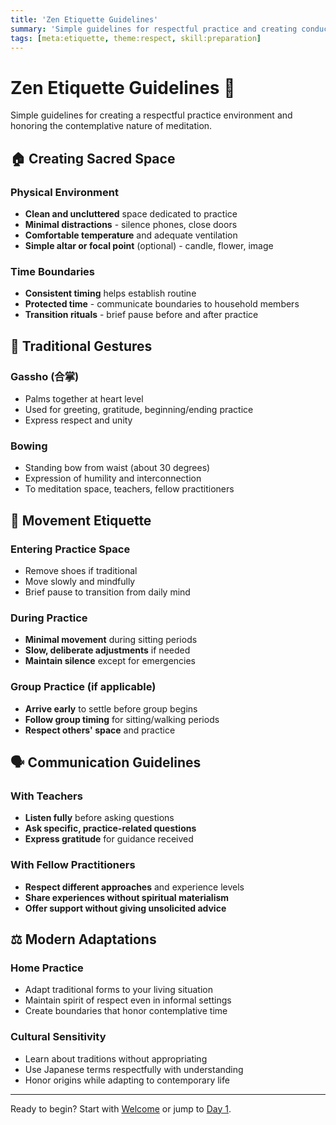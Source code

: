```yaml
---
title: 'Zen Etiquette Guidelines'
summary: 'Simple guidelines for respectful practice and creating conducive meditation environment.'
tags: [meta:etiquette, theme:respect, skill:preparation]
---
```


# Zen Etiquette Guidelines :bow:

Simple guidelines for creating a respectful practice environment and honoring the contemplative nature of meditation.

## :house: Creating Sacred Space

### Physical Environment

-   **Clean and uncluttered** space dedicated to practice
-   **Minimal distractions** - silence phones, close doors
-   **Comfortable temperature** and adequate ventilation
-   **Simple altar or focal point** (optional) - candle, flower, image

### Time Boundaries

-   **Consistent timing** helps establish routine
-   **Protected time** - communicate boundaries to household members
-   **Transition rituals** - brief pause before and after practice

## :pray: Traditional Gestures

### Gassho (合掌)

-   Palms together at heart level
-   Used for greeting, gratitude, beginning/ending practice
-   Express respect and unity

### Bowing

-   Standing bow from waist (about 30 degrees)
-   Expression of humility and interconnection
-   To meditation space, teachers, fellow practitioners

## :footprints: Movement Etiquette

### Entering Practice Space

-   Remove shoes if traditional
-   Move slowly and mindfully
-   Brief pause to transition from daily mind

### During Practice

-   **Minimal movement** during sitting periods
-   **Slow, deliberate adjustments** if needed
-   **Maintain silence** except for emergencies

### Group Practice (if applicable)

-   **Arrive early** to settle before group begins
-   **Follow group timing** for sitting/walking periods
-   **Respect others' space** and practice

## :speaking_head: Communication Guidelines

### With Teachers

-   **Listen fully** before asking questions
-   **Ask specific, practice-related questions**
-   **Express gratitude** for guidance received

### With Fellow Practitioners

-   **Respect different approaches** and experience levels
-   **Share experiences without spiritual materialism**
-   **Offer support without giving unsolicited advice**

## ⚖️ Modern Adaptations

### Home Practice

-   Adapt traditional forms to your living situation
-   Maintain spirit of respect even in informal settings
-   Create boundaries that honor contemplative time

### Cultural Sensitivity

-   Learn about traditions without appropriating
-   Use Japanese terms respectfully with understanding
-   Honor origins while adapting to contemporary life

---

Ready to begin? Start with [Welcome](welcome.md) or jump to [Day 1](../days/day01.md).
